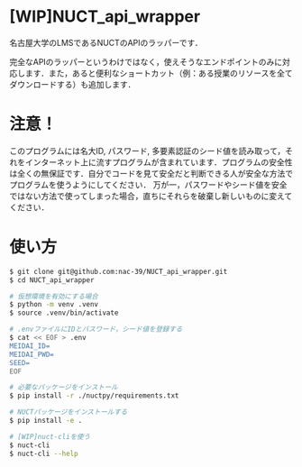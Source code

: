 # [WIP]NUCT_api_wrapper

名古屋大学のLMSであるNUCTのAPIのラッパーです．

完全なAPIのラッパーというわけではなく，使えそうなエンドポイントのみに対応します．また，あると便利なショートカット（例：ある授業のリソースを全てダウンロードする）も追加します．

# 注意！

このプログラムには名大ID, パスワード, 多要素認証のシード値を読み取って，それをインターネット上に流すプログラムが含まれています．プログラムの安全性は全くの無保証です．自分でコードを見て安全だと判断できる人が安全な方法でプログラムを使うようにしてください．
万が一，パスワードやシード値を安全ではない方法で使ってしまった場合，直ちにそれらを破棄し新しいものに変えてください．

# 使い方
```bash
$ git clone git@github.com:nac-39/NUCT_api_wrapper.git
$ cd NUCT_api_wrapper

# 仮想環境を有効にする場合
$ python -m venv .venv
$ source .venv/bin/activate

# .envファイルにIDとパスワード，シード値を登録する
$ cat << EOF > .env
MEIDAI_ID=
MEIDAI_PWD=
SEED=
EOF

# 必要なパッケージをインストール
$ pip install -r ./nuctpy/requirements.txt

# NUCTパッケージをインストールする
$ pip install -e .

# [WIP]nuct-cliを使う
$ nuct-cli
$ nuct-cli --help
```
